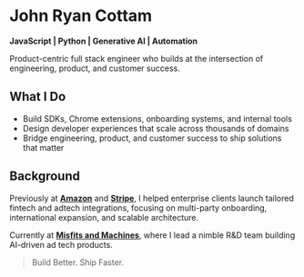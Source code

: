 # John Ryan Cottam

**JavaScript | Python | Generative AI | Automation**

Product-centric full stack engineer who builds at the intersection of engineering, product, and customer success.

## What I Do
- Build SDKs, Chrome extensions, onboarding systems, and internal tools  
- Design developer experiences that scale across thousands of domains  
- Bridge engineering, product, and customer success to ship solutions that matter

## Background
Previously at [**Amazon**](https://www.amazon.com) and [**Stripe**](https://stripe.com), I helped enterprise clients launch tailored fintech and adtech integrations, focusing on multi-party onboarding, international expansion, and scalable architecture.

Currently at [**Misfits and Machines**](https://www.misfitsandmachines.com), where I lead a nimble R&D team building AI-driven ad tech products.

> Build Better. Ship Faster.
